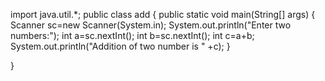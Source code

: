 
import java.util.*;
 public class add {
    public static void main(String[] args) {
        Scanner sc=new Scanner(System.in);
        System.out.println("Enter two numbers:");
        int a=sc.nextInt();
        int b=sc.nextInt();
        int c=a+b;
        System.out.println("Addition of two number is " +c);
    }
    
 }
    

